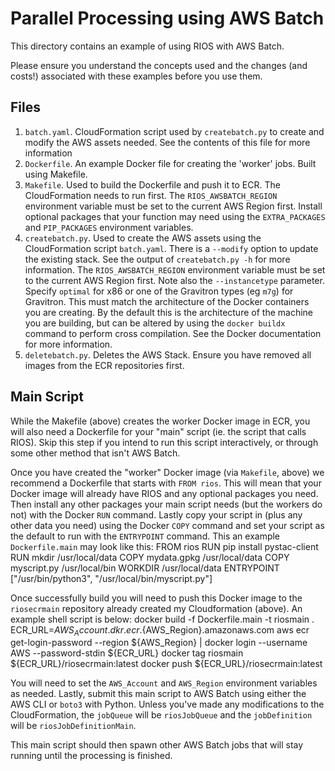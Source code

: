 Parallel Processing using AWS Batch
===================================

This directory contains an example of using RIOS with AWS Batch.

Please ensure you understand the concepts used and the changes (and costs!)
associated with these examples before you use them.

Files
-----

1. `batch.yaml`. CloudFormation script used by `createbatch.py` to create and 
   modify the AWS assets needed. See the contents of this file for more information
1. `Dockerfile`. An example Docker file for creating the 'worker' jobs. Built using Makefile.
1. `Makefile`. Used to build the Dockerfile and push it to ECR. The CloudFormation 
   needs to run first. The `RIOS_AWSBATCH_REGION` environment variable must be set
   to the current AWS Region first. Install optional packages that your function may need
   using the `EXTRA_PACKAGES` and `PIP_PACKAGES` environment variables.
1. `createbatch.py`. Used to create the AWS assets using the CloudFormation script `batch.yaml`.
   There is a `--modify` option to update the existing stack. See the output of `createbatch.py -h`
   for more information. The `RIOS_AWSBATCH_REGION` environment variable must be set
   to the current AWS Region first.
   Note also the `--instancetype` parameter. Specify `optimal` for x86 or one of the 
   Gravitron types (eg `m7g`) for Gravitron. This must match the architecture of the Docker
   containers you are creating. By the default this is the architecture of the machine you
   are building, but can be altered by using the `docker buildx` command to perform cross
   compilation. See the Docker documentation for more information.
1. `deletebatch.py`. Deletes the AWS Stack. Ensure you have removed all images from the ECR
   repositories first.

Main Script
-----------

While the Makefile (above) creates the worker Docker image in ECR, you will also need
a Dockerfile for your "main" script (ie. the script that calls RIOS). Skip this step if
you intend to run this script interactively, or through some other method that isn't AWS Batch.

Once you have created the "worker" Docker image (via `Makefile`, above) we recommend a Dockerfile
that starts with `FROM rios`. This will mean that your Docker image will already have RIOS and 
any optional packages you need. Then install any other packages your main script needs (but the workers
do not) with the Docker `RUN` command. Lastly copy your script in (plus any other data you need) using the
Docker `COPY` command and set your script as the default to run with the `ENTRYPOINT` command. This an example
`Dockerfile.main` may look like this:
        FROM rios
        RUN pip install pystac-client
        RUN mkdir /usr/local/data
        COPY mydata.gpkg /usr/local/data
        COPY myscript.py /usr/local/bin
        WORKDIR /usr/local/data
        ENTRYPOINT ["/usr/bin/python3", "/usr/local/bin/myscript.py"]

Once successfully build you will need to push this Docker image to the `riosecrmain` repository
already created my Cloudformation (above). An example shell script is below:
        docker build -f Dockerfile.main -t riosmain .
        ECR_URL=${AWS_Account}.dkr.ecr.${AWS_Region}.amazonaws.com
        aws ecr get-login-password --region ${AWS_Region} | docker login --username AWS --password-stdin ${ECR_URL}
        docker tag riosmain ${ECR_URL}/riosecrmain:latest
        docker push ${ECR_URL}/riosecrmain:latest

You will need to set the `AWS_Account` and `AWS_Region` environment variables as needed. Lastly, submit this
main script to AWS Batch using either the AWS CLI or `boto3` with Python. Unless you've made any modifications
to the CloudFormation, the `jobQueue` will be `riosJobQueue` and the `jobDefinition` will be `riosJobDefinitionMain`.

This main script should then spawn other AWS Batch jobs that will stay running until the processing is
finished.




